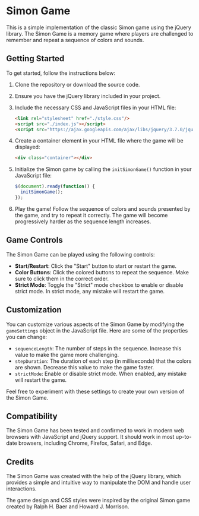 # Simon Game

This is a simple implementation of the classic Simon game using the jQuery library. The Simon Game is a memory game where players are challenged to remember and repeat a sequence of colors and sounds.

## Getting Started

To get started, follow the instructions below:

1. Clone the repository or download the source code.
2. Ensure you have the jQuery library included in your project.
3. Include the necessary CSS and JavaScript files in your HTML file:

   ```html
   <link rel="stylesheet" href="./style.css"/>
   <script src="./index.js"></script>
   <script src="https://ajax.googleapis.com/ajax/libs/jquery/3.7.0/jquery.min.js"></script>
   ```

4. Create a container element in your HTML file where the game will be displayed:

   ```html
   <div class="container"></div>
   ```

5. Initialize the Simon game by calling the `initSimonGame()` function in your JavaScript file:

   ```javascript
   $(document).ready(function() {
     initSimonGame();
   });
   ```

7. Play the game! Follow the sequence of colors and sounds presented by the game, and try to repeat it correctly. The game will become progressively harder as the sequence length increases.

## Game Controls

The Simon Game can be played using the following controls:

- **Start/Restart**: Click the "Start" button to start or restart the game.
- **Color Buttons**: Click the colored buttons to repeat the sequence. Make sure to click them in the correct order.
- **Strict Mode**: Toggle the "Strict" mode checkbox to enable or disable strict mode. In strict mode, any mistake will restart the game.

## Customization

You can customize various aspects of the Simon Game by modifying the `gameSettings` object in the JavaScript file. Here are some of the properties you can change:

- `sequenceLength`: The number of steps in the sequence. Increase this value to make the game more challenging.
- `stepDuration`: The duration of each step (in milliseconds) that the colors are shown. Decrease this value to make the game faster.
- `strictMode`: Enable or disable strict mode. When enabled, any mistake will restart the game.

Feel free to experiment with these settings to create your own version of the Simon Game.

## Compatibility

The Simon Game has been tested and confirmed to work in modern web browsers with JavaScript and jQuery support. It should work in most up-to-date browsers, including Chrome, Firefox, Safari, and Edge.

## Credits

The Simon Game was created with the help of the jQuery library, which provides a simple and intuitive way to manipulate the DOM and handle user interactions.

The game design and CSS styles were inspired by the original Simon game created by Ralph H. Baer and Howard J. Morrison.
